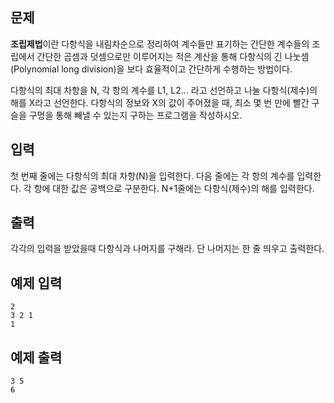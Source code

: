 ## 문제
**조립제법**이란 다항식을 내림차순으로 정리하여 계수들만 표기하는 간단한 계수들의 조립에서 간단한 곱셈과 덧셈으로만 이루어지는 적은 계산을 통해 다항식의 긴 나눗셈(Polynomial long division)을 보다 효율적이고 간단하게 수행하는 방법이다.

다항식의 최대 차항을 N, 각 항의 계수를 L1, L2... 라고 선언하고 나눌 다항식(제수)의 해를 X라고 선언한다.
다항식의 정보와 X의 값이 주어졌을 때, 최소 몇 번 만에 빨간 구슬을 구멍을 통해 빼낼 수 있는지 구하는 프로그램을 작성하시오.

## 입력
첫 번째 줄에는 다항식의 최대 차항(N)을 입력한다. 다음 줄에는 각 항의 계수를 입력한다. 각 항에 대한 값은 공백으로 구분한다.
N+1줄에는 다항식(제수)의 해를 입력한다.

## 출력
각각의 입력을 받았을때 다항식과 나머지를 구해라.
단 나머지는 한 줄 띄우고 출력한다.

## 예제 입력
```
2
3 2 1
1
```

## 예제 출력
```
3 5
6
```
